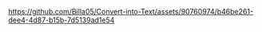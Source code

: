 

https://github.com/Billa05/Convert-into-Text/assets/90760974/b46be261-dee4-4d87-b15b-7d5139ad1e54

